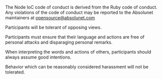 The Node IoC code of conduct is derived from the Ruby code of conduct. Any violations of the code of conduct may be reported to the Absolunet maintainers at opensource@absolunet.com

Participants will be tolerant of opposing views.

Participants must ensure that their language and actions are free of personal attacks and disparaging personal remarks.

When interpreting the words and actions of others, participants should always assume good intentions.

Behavior which can be reasonably considered harassment will not be tolerated.
